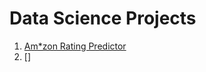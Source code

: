 # Data Science Projects
1. [Am*zon Rating Predictor](https://github.com/fendihalim/fendihalim/blob/main/Data%20Science/COVID_Clustering/covid-clustering.ipynb)
2. []
